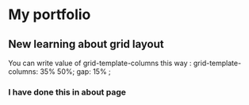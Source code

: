 # My portfolio 

<!-- This project was bootstrapped with [Create React App](https://github.com/facebook/create-react-app). -->

## New learning about grid layout

You can write value of grid-template-columns this way : grid-template-columns: 35% 50%;
gap: 15% ;



### I have done this in about page

